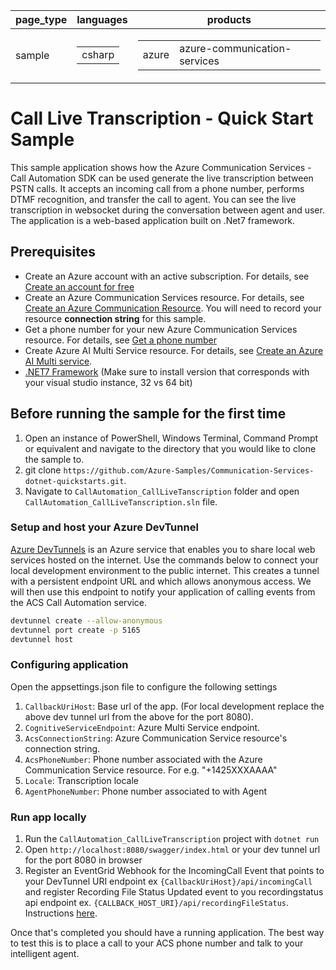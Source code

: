 ﻿|page_type|languages|products
|---|---|---|
|sample|<table><tr><td>csharp</tr></td></table>|<table><tr><td>azure</td><td>azure-communication-services</td></tr></table>|

# Call Live Transcription - Quick Start Sample

This sample application shows how the Azure Communication Services  - Call Automation SDK can be used generate the live transcription between PSTN calls. 
It accepts an incoming call from a phone number, performs DTMF recognition, and transfer the call to agent. You can see the live transcription in websocket during the conversation between agent and user. The application is a web-based application built on .Net7 framework.

## Prerequisites

- Create an Azure account with an active subscription. For details, see [Create an account for free](https://azure.microsoft.com/free/)
- Create an Azure Communication Services resource. For details, see [Create an Azure Communication Resource](https://docs.microsoft.com/azure/communication-services/quickstarts/create-communication-resource). You will need to record your resource **connection string** for this sample.
- Get a phone number for your new Azure Communication Services resource. For details, see [Get a phone number](https://learn.microsoft.com/en-us/azure/communication-services/quickstarts/telephony/get-phone-number?tabs=windows&pivots=programming-language-csharp)
- Create Azure AI Multi Service resource. For details, see [Create an Azure AI Multi service](https://learn.microsoft.com/en-us/azure/cognitive-services/cognitive-services-apis-create-account).
- [.NET7 Framework](https://dotnet.microsoft.com/en-us/download/dotnet/7.0) (Make sure to install version that corresponds with your visual studio instance, 32 vs 64 bit)

## Before running the sample for the first time

1. Open an instance of PowerShell, Windows Terminal, Command Prompt or equivalent and navigate to the directory that you would like to clone the sample to.
2. git clone `https://github.com/Azure-Samples/Communication-Services-dotnet-quickstarts.git`.
3. Navigate to `CallAutomation_CallLiveTanscription` folder and open `CallAutomation_CallLiveTanscription.sln` file.

### Setup and host your Azure DevTunnel

[Azure DevTunnels](https://learn.microsoft.com/en-us/azure/developer/dev-tunnels/overview) is an Azure service that enables you to share local web services hosted on the internet. Use the commands below to connect your local development environment to the public internet. This creates a tunnel with a persistent endpoint URL and which allows anonymous access. We will then use this endpoint to notify your application of calling events from the ACS Call Automation service.

```bash
devtunnel create --allow-anonymous
devtunnel port create -p 5165
devtunnel host
```


### Configuring application

Open the appsettings.json file to configure the following settings

1. `CallbackUriHost`:  Base url of the app. (For local development replace the above dev tunnel url from the above for the port 8080).
1. `CognitiveServiceEndpoint`: Azure Multi Service endpoint.
1. `AcsConnectionString`: Azure Communication Service resource's connection string.
2. `AcsPhoneNumber`: Phone number associated with the Azure Communication Service resource. For e.g. "+1425XXXAAAA"
3. `Locale`: Transcription locale
4. `AgentPhoneNumber`: Phone number associated to with Agent

### Run app locally

1. Run the `CallAutomation_CallLiveTranscription` project with `dotnet run`
2. Open `http://localhost:8080/swagger/index.html` or your dev tunnel url for the port 8080 in browser
3. Register an EventGrid Webhook for the IncomingCall Event that points to your DevTunnel URI endpoint ex `{CallbackUriHost}/api/incomingCall` and register Recording File Status Updated event to you recordingstatus api endpoint ex. `{CALLBACK_HOST_URI}/api/recordingFileStatus`. Instructions [here](https://learn.microsoft.com/en-us/azure/communication-services/concepts/call-automation/incoming-call-notification).

Once that's completed you should have a running application. The best way to test this is to place a call to your ACS phone number and talk to your intelligent agent.